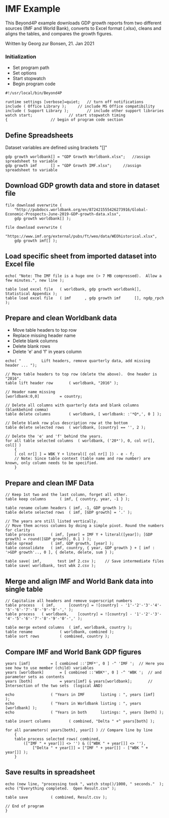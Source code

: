 # IMF Example

This Beyond4P example downloads GDP growth reports from two different sources (IMF and World Bank), converts to Excel format (.xlsx), cleans and aligns the tables, and compares the growth figures.

Written by Georg zur Bonsen, 21. Jan 2021

### Initialization
* Set program path
* Set options
* Start stopwatch
* Begin program code

```text
#!/usr/local/bin/Beyond4P

runtime settings [verbose]=quiet;  	// turn off notifications
include ( Office Library );		// include MS Office compatibility
include ( Support Library );		// include other support libraries
watch start;				// start stopwatch timing
{					// begin of program code section
```


## Define Spreadsheets
Dataset variables are defined using brackets "[]"
	
```text
gdp growth worldbank[] = "GDP Growth Worldbank.xlsx";	//assign spreadsheet to variable
gdp growth imf      [] = "GDP Growth IMF.xlsx";		//assign spreadsheet to variable
```

## Download GDP growth data and store in dataset file

```text
file download overwrite	( 
	"http://pubdocs.worldbank.org/en/872421555426273916/Global-Economic-Prospects-June-2019-GDP-growth-data.xlsx", 
	gdp growth worldbank[] );
	
file download overwrite	( 
	"https://www.imf.org/external/pubs/ft/weo/data/WEOhistorical.xlsx", 
	gdp growth imf[] );
```

## Load specific sheet from imported dataset into Excel file

```text
echo( "Note: The IMF file is a huge one (> 7 MB compressed).  Allow a few minutes.", new line );

table load excel file	( worldbank, gdp growth worldbank[], Statistical Appendix );
table load excel file	( imf      , gdp growth imf      [], ngdp_rpch );
```

## Prepare and clean Worldbank data
* Move table headers to top row
* Replace missing header name
* Delete blank columns
* Delete blank rows
* Delete 'e' and 'f' in years column

```text
echo( "         Lift headers, remove quarterly data, add missing header ... ");

// Move table headers to top row (delete the above).  One header is "2016".
table lift header row		( worldbank, "2016" );				
	
// Header name missing
[worldbank:0,0] 		= country;					
	
// Delete all columns with quarterly data and blank columns (blankbehind comma)
table delete columns 		( worldbank, [ worldbank: :'*Q*,', 0 ] );	
	
// Delete blank row plus description row at the bottom
table delete selected rows	( worldbank, [country] == '', 2 );		
	
// Delete the 'e' and 'f' behind the years.
for all table selected columns	( worldbank, ('20*'), 0, col nr[], col[] )
	{
	[ col nr[] ] = WBK Y + literal([ col nr[] ]) - e - f; 
	// Note: Since table context (table name and row number) are known, only column needs to be specified.
	}
```

## Prepare and clean IMF Data

```text
// Keep 1st two and the last column, forget all other.
table keep columns 		( imf, { country, year, -1 } ); 
	
table rename column headers	( imf, -1, GDP growth );
table delete selected rows	( imf, [GDP growth] = '.' );

// The years are still listed vertically.  
// Move them across columns by doing a simple pivot. Round the numbers for clarity
table process		( imf, [year] = IMF Y + literal([year]); [GDP growth] = round([GDP growth], 0.1 ) ); 
table spread 		( imf, GDP growth, [year] );
table consolidate	( imf, country, { year, GDP growth } + [ imf : '>GDP growth'.., 0 ], { delete, delete, sum } );

table save( imf,       test imf 2.csv );	// Save intermediate files
table save( worldbank, test wbk 2.csv );
```

## Merge and align IMF and World Bank data into single table

```text
// Capitalize all headers and remove superscript numbers
table process	( imf, 		[country] = ![country] - '1'-'2'-'3'-'4'-'5'-'6'-'7'-'8'-'9'-'0'-',' );
table process	( worldbank, 	[country] = ![country] - '1'-'2'-'3'-'4'-'5'-'6'-'7'-'8'-'9'-'0'-',' );

table merge extend columns	( imf, worldbank, country );
table rename			( worldbank, combined );
table sort rows			( combined, country );
```

## Compare IMF and World Bank GDP figures

```text
years [imf]			= [ combined ::'IMF*', 0 ] -^ 'IMF ';  // Here you see how to use member (child) variables
years [worldbank]		= [ combined ::'WBK*', 0 ] -^ 'WBK ';  // and parameter sets as contents
years [both]			= years[imf] & years[worldbank];       // Intersection of the two sets  (logical AND)

echo				( "Years in IMF       listing : ", years [imf]       );
echo				( "Years in Worldbank listing : ", years [worldbank] );
echo				( "Years in both      listings: ", years [both] );

table insert columns		( combined, "Delta " +^ years[both] );

for all parameters( years[both], year[] ) // Compare line by line
	{
	table process selected rows( combined,  
		(["IMF " + year[]] <> '') & (["WBK " + year[]] <> ''), 
			["Delta " + year[]] = ["IMF " + year[]] - ["WBK " + year[]] );
	}
```

## Save results in spreadsheet
```text
echo (new line, "processing took ", watch stop()/1000, " seconds."  );
echo ("Everything completed.  Open Result.csv" );

table save			( combined, Result.csv );

// End of program
}

```
